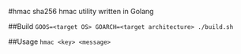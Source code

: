 #hmac
sha256 hmac utility written in Golang 

##Build
`GOOS=<target OS> GOARCH=<target architecture> ./build.sh`

##Usage
`hmac <key> <message>`
